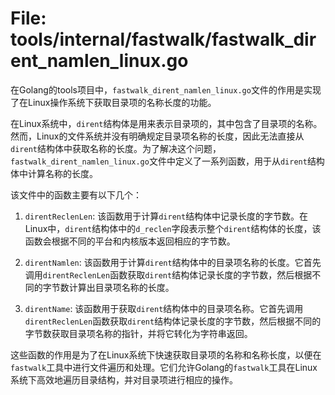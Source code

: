 # File: tools/internal/fastwalk/fastwalk_dirent_namlen_linux.go

在Golang的tools项目中，`fastwalk_dirent_namlen_linux.go`文件的作用是实现了在Linux操作系统下获取目录项的名称长度的功能。

在Linux系统中，`dirent`结构体是用来表示目录项的，其中包含了目录项的名称。然而，Linux的文件系统并没有明确规定目录项名称的长度，因此无法直接从`dirent`结构体中获取名称的长度。为了解决这个问题，`fastwalk_dirent_namlen_linux.go`文件中定义了一系列函数，用于从`dirent`结构体中计算名称的长度。

该文件中的函数主要有以下几个：

1. `direntReclenLen`: 该函数用于计算`dirent`结构体中记录长度的字节数。在Linux中，`dirent`结构体中的`d_reclen`字段表示整个`dirent`结构体的长度，该函数会根据不同的平台和内核版本返回相应的字节数。

2. `direntNamlen`: 该函数用于计算`dirent`结构体中的目录项名称的长度。它首先调用`direntReclenLen`函数获取`dirent`结构体记录长度的字节数，然后根据不同的字节数计算出目录项名称的长度。

3. `direntName`: 该函数用于获取`dirent`结构体中的目录项名称。它首先调用`direntReclenLen`函数获取`dirent`结构体记录长度的字节数，然后根据不同的字节数获取目录项名称的指针，并将它转化为字符串返回。

这些函数的作用是为了在Linux系统下快速获取目录项的名称和名称长度，以便在`fastwalk`工具中进行文件遍历和处理。它们允许Golang的`fastwalk`工具在Linux系统下高效地遍历目录结构，并对目录项进行相应的操作。

